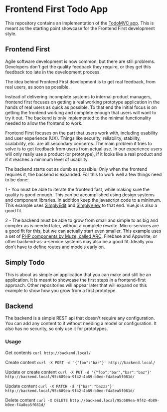 # Frontend First Todo App

This repository contains an implementation of the [TodoMVC app](https://todomvc.com/). 
This is meant as the starting point showcase for the Frontend First development style.

## Frontend First

Agile software development is now common, but there are still problems. Developers don't
get the quality feedback they require, or they get this feedback too late in the development process.

The idea behind Frontend First development is to get real feedback, from real users, as soon as possible.

Instead of delivering incomplete systems to internal product managers, frontend first focuses on getting
a real working prototype application in the hands of real users as quick as possible. To that end the
initial focus is on getting the frontend working and complete enough that users will want to try it out. 
The backend is only implemented to the minimal functionality needed to allow the frontend to work.

Frontend First focuses on the part that users work with, including usability and user experience (UX).
Things like security, reliability, stability, scalability, etc. are all secondary concerns. The main 
problem it tries to solve is to get feedback from users from actual use. In our experience users will
only really use a product (or prototype), if it looks like a real product and if it reaches a minimum
level of usability.

The backend starts out as dumb as possible. Only when the frontend requires it, the backend is expanded.
For this to work well a few things need to be done:

1 - You must be able to iterate the frontend fast, while making sure the quality is good enough. This
can be accomplished using design systems and component libraries. In addition keep the javascript code
to a minimum. This example uses [SimplyEdit](https://simplyedit.io) and 
[SimplyView](https://github.com/simplyedit/simplyview/) to that end. Vue.js is also a good fit.

2 - The backend must be able to grow from small and simple to as big and complex as is needed later,
without a complete rewrite. Micro-services are a good fit for this, but we can actually start even smaller.
This example uses a set of [PHP components by Muze, called ARC](https://github.com/Ariadne-CMS/arc-arc). 
Firebase and Appwrite, or other backend-as-a-service systems may also be a good fit. 
Ideally you don't have to define routes and models early on.

## Simply Todo

This is about as simple an application that you can make and still be an application. It is meant to
showcase the first steps in a frontend-first approach. Other repositories will appear later that will 
expand on this example to show how you grow from a first prototype.

## Backend

The backend is a simple REST api that doesn't require any configuration. You can add any content to it
without needing a model or configuration. It also has no security, so only use it for prototypes.

### Usage

Get contents
`curl http://backend.local/`

Create content
`curl -X POST -d '{"foo":"bar"}' http://backend.local/`

Update or create content
`curl -X PUT -d '{"foo":"bar","bar":"baz"}' http://backend.local/95c689ea-9f42-4b89-b0ee-f4a8ea5f081d/`

Update content
`curl -X PATCH -d '{"bar":"bazzz"}' http://backend.local/95c689ea-9f42-4b89-b0ee-f4a8ea5f081d/`

Delete content
`curl -X DELETE http://backend.local/95c689ea-9f42-4b89-b0ee-f4a8ea5f081d/`


